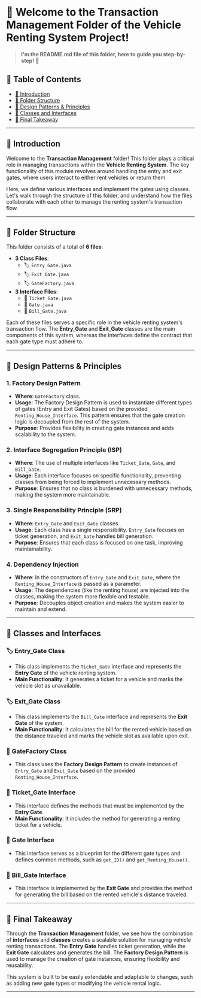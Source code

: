 # 🛒 Welcome to the Transaction Management Folder of the Vehicle Renting System Project!
> **I'm the README.md file of this folder, here to guide you step-by-step!** 🚀

## 📖 **Table of Contents**
- [📖 Introduction](#-introduction)
- [📂 Folder Structure](#-folder-structure)
- [🧩 Design Patterns & Principles](#-design-patterns--principles)
- [📑 Classes and Interfaces](#-classes-and-interfaces)
- [🎯 Final Takeaway](#-final-takeaway)

---

## 📖 **Introduction**
Welcome to the **Transaction Management** folder! This folder plays a critical role in managing transactions within the **Vehicle Renting System**. The key functionality of this module revolves around handling the entry and exit gates, where users interact to either rent vehicles or return them.

Here, we define various interfaces and implement the gates using classes. Let's walk through the structure of this folder, and understand how the files collaborate with each other to manage the renting system's transaction flow.

---

## 📂 **Folder Structure**
This folder consists of a total of **6 files**:
- **3 Class Files**:
    - 🏷️ `Entry_Gate.java`
    - 🏷️ `Exit_Gate.java`
    - 🏷️ `GateFactory.java`
- **3 Interface Files**:
    - 📄 `Ticket_Gate.java`
    - 📄 `Gate.java`
    - 📄 `Bill_Gate.java`

Each of these files serves a specific role in the vehicle renting system's transaction flow. The **Entry_Gate** and **Exit_Gate** classes are the main components of this system, whereas the interfaces define the contract that each gate type must adhere to.

---

## 🧩 **Design Patterns & Principles**
### **1. Factory Design Pattern**
- **Where**: `GateFactory` class.
- **Usage**: The Factory Design Pattern is used to instantiate different types of gates (Entry and Exit Gates) based on the provided `Renting_House_Interface`. This pattern ensures that the gate creation logic is decoupled from the rest of the system.
- **Purpose**: Provides flexibility in creating gate instances and adds scalability to the system.

### **2. Interface Segregation Principle (ISP)**
- **Where**: The use of multiple interfaces like `Ticket_Gate`, `Gate`, and `Bill_Gate`.
- **Usage**: Each interface focuses on specific functionality, preventing classes from being forced to implement unnecessary methods.
- **Purpose**: Ensures that no class is burdened with unnecessary methods, making the system more maintainable.

### **3. Single Responsibility Principle (SRP)**
- **Where**: `Entry_Gate` and `Exit_Gate` classes.
- **Usage**: Each class has a single responsibility. `Entry_Gate` focuses on ticket generation, and `Exit_Gate` handles bill generation.
- **Purpose**: Ensures that each class is focused on one task, improving maintainability.

### **4. Dependency Injection**
- **Where**: In the constructors of `Entry_Gate` and `Exit_Gate`, where the `Renting_House_Interface` is passed as a parameter.
- **Usage**: The dependencies (like the renting house) are injected into the classes, making the system more flexible and testable.
- **Purpose**: Decouples object creation and makes the system easier to maintain and extend.

---

## 📑 **Classes and Interfaces**

### 🏷️ **Entry_Gate** Class
- This class implements the `Ticket_Gate` interface and represents the **Entry Gate** of the vehicle renting system.
- **Main Functionality**: It generates a ticket for a vehicle and marks the vehicle slot as unavailable.

### 🏷️ **Exit_Gate** Class
- This class implements the `Bill_Gate` interface and represents the **Exit Gate** of the system.
- **Main Functionality**: It calculates the bill for the rented vehicle based on the distance traveled and marks the vehicle slot as available upon exit.

### 📄 **GateFactory** Class
- This class uses the **Factory Design Pattern** to create instances of `Entry_Gate` and `Exit_Gate` based on the provided `Renting_House_Interface`.

### 📄 **Ticket_Gate** Interface
- This interface defines the methods that must be implemented by the **Entry Gate**.
- **Main Functionality**: It includes the method for generating a renting ticket for a vehicle.

### 📄 **Gate** Interface
- This interface serves as a blueprint for the different gate types and defines common methods, such as `get_ID()` and `get_Renting_House()`.

### 📄 **Bill_Gate** Interface
- This interface is implemented by the **Exit Gate** and provides the method for generating the bill based on the rented vehicle's distance traveled.

---

## 🎯 **Final Takeaway**
Through the **Transaction Management** folder, we see how the combination of **interfaces** and **classes** creates a scalable solution for managing vehicle renting transactions. The **Entry Gate** handles ticket generation, while the **Exit Gate** calculates and generates the bill. The **Factory Design Pattern** is used to manage the creation of gate instances, ensuring flexibility and reusability.

This system is built to be easily extendable and adaptable to changes, such as adding new gate types or modifying the vehicle rental logic.

---
